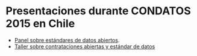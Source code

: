 # Presentaciones durante CONDATOS 2015 en Chile

- <a href="https://condatos2015.sched.org/event/a57dd1d50f4332bde49d43d367042844#.VenkNNNViko">Panel sobre estándares de datos abiertos</a>.
- <A href="https://condatos2015.sched.org/event/dd8c846b6895161d1c016af10122d4aa">Taller sobre contrataciones abiertas y estándar de datos</a>
